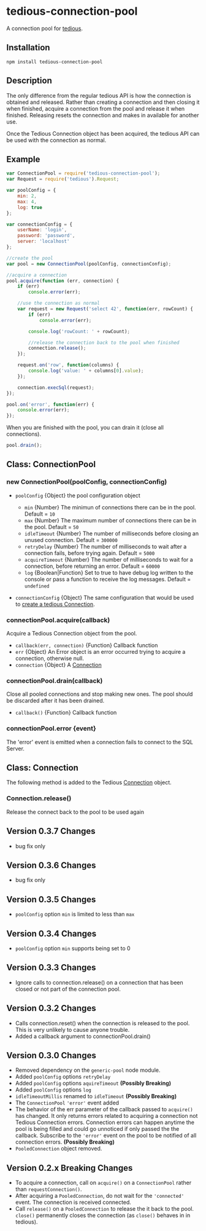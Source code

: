 # tedious-connection-pool
A connection pool for [tedious](http://github.com/pekim/tedious).

## Installation

    npm install tedious-connection-pool
    
## Description
The only difference from the regular tedious API is how the connection is obtained and released. Rather than creating a connection and then closing it when finished, acquire a connection from the pool and release it when finished. Releasing resets the connection and makes in available for another use.

Once the Tedious Connection object has been acquired, the tedious API can be used with the connection as normal.

## Example

```javascript
var ConnectionPool = require('tedious-connection-pool');
var Request = require('tedious').Request;

var poolConfig = {
    min: 2,
    max: 4,
    log: true
};

var connectionConfig = {
    userName: 'login',
    password: 'password',
    server: 'localhost'
};

//create the pool
var pool = new ConnectionPool(poolConfig, connectionConfig);

//acquire a connection
pool.acquire(function (err, connection) {
    if (err)
        console.error(err);

	//use the connection as normal
    var request = new Request('select 42', function(err, rowCount) {
        if (err)
            console.error(err);

        console.log('rowCount: ' + rowCount);

		//release the connection back to the pool when finished
        connection.release();
    });

    request.on('row', function(columns) {
        console.log('value: ' + columns[0].value);
    });

    connection.execSql(request);
});

pool.on('error', function(err) {
    console.error(err);
});
```

When you are finished with the pool, you can drain it (close all connections).
```javascript
pool.drain();
```


## Class: ConnectionPool

### new ConnectionPool(poolConfig, connectionConfig)

* `poolConfig` {Object} the pool configuration object
  * `min` {Number} The minimun of connections there can be in the pool. Default = `10`
  * `max` {Number} The maximum number of connections there can be in the pool. Default = `50`
  * `idleTimeout` {Number} The number of milliseconds before closing an unused connection. Default = `300000`
  * `retryDelay` {Number} The number of milliseconds to wait after a connection fails, before trying again. Default = `5000`
  * `acquireTimeout` {Number} The number of milliseconds to wait for a connection, before returning an error. Default = `60000`
  * `log` {Boolean|Function} Set to true to have debug log written to the console or pass a function to receive the log messages. Default = `undefined`
  
* `connectionConfig` {Object} The same configuration that would be used to [create a
  tedious Connection](http://pekim.github.com/tedious/api-connection.html#function_newConnection).

### connectionPool.acquire(callback)
Acquire a Tedious Connection object from the pool.

 * `callback(err, connection)` {Function} Callback function
  * `err` {Object} An Error object is an error occurred trying to acquire a connection, otherwise null.
  * `connection` {Object} A [Connection](http://pekim.github.com/tedious/api-connection.html)

### connectionPool.drain(callback)
Close all pooled connections and stop making new ones. The pool should be discarded after it has been drained.
 * `callback()` {Function} Callback function

### connectionPool.error {event}
The 'error' event is emitted when a connection fails to connect to the SQL Server.

## Class: Connection
The following method is added to the Tedious [Connection](http://pekim.github.com/tedious/api-connection.html) object.

### Connection.release()
Release the connect back to the pool to be used again

## Version 0.3.7 Changes
* bug fix only

## Version 0.3.6 Changes
* bug fix only

## Version 0.3.5 Changes
* `poolConfig` option `min` is limited to less than `max`

## Version 0.3.4 Changes
* `poolConfig` option `min` supports being set to 0

## Version 0.3.3 Changes
* Ignore calls to connection.release() on a connection that has been closed or not part of the connection pool.

## Version 0.3.2 Changes
 * Calls connection.reset() when the connection is released to the pool. This is very unlikely to cause anyone trouble.
 * Added a callback argument to connectionPool.drain()

## Version 0.3.0 Changes
 * Removed dependency on the `generic-pool` node module.
 * Added `poolConfig` options `retryDelay`
 * Added `poolConfig` options `aquireTimeout` **(Possibly Breaking)**
 * Added `poolConfig` options `log`
 * `idleTimeoutMillis` renamed to `idleTimeout` **(Possibly Breaking)**
 * The `ConnectionPool` `'error'` event added
 * The behavior of the err parameter of the callback passed to `acquire()` has changed. It only returns errors related to acquiring a connection not Tedious Connection errors. Connection errors can happen anytime the pool is being filled and could go unnoticed if only passed the the callback. Subscribe to the `'error'` event on the pool to be notified of all connection errors. **(Possibly Breaking)**
 * `PooledConnection` object removed.

## Version 0.2.x Breaking Changes
* To acquire a connection, call on `acquire()` on a `ConnectionPool` rather than `requestConnection()`.
* After acquiring a `PooledConnection`, do not wait for the `'connected'` event. The connection is received connected.
* Call `release()` on a `PooledConnection` to release the it back to the pool. `close()` permanently closes the connection (as `close()` behaves in in tedious).
